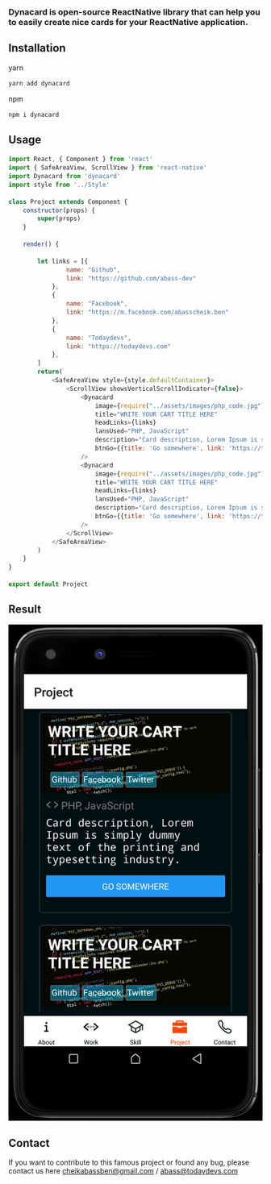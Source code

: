 ### Dynacard is open-source ReactNative library that can help you to easily create nice cards for your ReactNative application.
## Installation
yarn

```bash
yarn add dynacard
```
npm
```bash
npm i dynacard
```
## Usage
```javascript
import React, { Component } from 'react'
import { SafeAreaView, ScrollView } from 'react-native'
import Dynacard from 'dynacard'
import style from '../Style'

class Project extends Component {
    constructor(props) {
        super(props)
    }

    render() {
       
        let links = [{
                name: "Github",
                link: "https://github.com/abass-dev"
            },
            {
                name: "Facebook",
                link: "https://m.facebook.com/abasscheik.ben"
            },
            {
                name: "Todaydevs",
                link: "https://todaydevs.com"
            },
        ]
        return(
            <SafeAreaView style={style.defaultContainer}>
	            <ScrollView showsVerticalScrollIndicator={false}>
                    <Dynacard
                        image={require("../assets/images/php_code.jpg")}
                        title="WRITE YOUR CART TITLE HERE"
                        headLinks={links}
                        lansUsed="PHP, JavaScript"
                        description="Card description, Lorem Ipsum is simply dummy text of the printing and typesetting industry."
                        btnGo={{title: 'Go somewhere', link: 'https://todaydevs.com'}}
                    />
                    <Dynacard
                        image={require("../assets/images/php_code.jpg")}
                        title="WRITE YOUR CART TITLE HERE"
                        headLinks={links}
                        lansUsed="PHP, JavaScript"
                        description="Card description, Lorem Ipsum is simply dummy text of the printing and typesetting industry."
                        btnGo={{title: 'Go somewhere', link: 'https://todaydevs.com'}}
                    />
	            </ScrollView>
	        </SafeAreaView>
        )
    }
}

export default Project
```

## Result
<img src="screenshot.jpg" alt="screenshot" />

## Contact
If you want to contribute to this famous project or found any bug, please contact us here cheikabassben@gmail.com / abass@todaydevs.com
